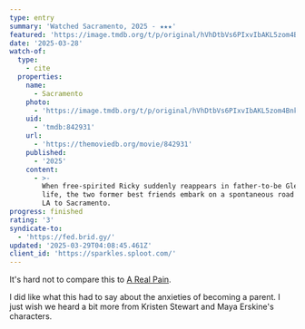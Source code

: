 ```yaml
---
type: entry
summary: 'Watched Sacramento, 2025 - ★★★'
featured: 'https://image.tmdb.org/t/p/original/hVhDtbVs6PIxvIbAKL5zom4BnkO.jpg'
date: '2025-03-28'
watch-of:
  type:
    - cite
  properties:
    name:
      - Sacramento
    photo:
      - 'https://image.tmdb.org/t/p/original/hVhDtbVs6PIxvIbAKL5zom4BnkO.jpg'
    uid:
      - 'tmdb:842931'
    url:
      - 'https://themoviedb.org/movie/842931'
    published:
      - '2025'
    content:
      - >-
        When free-spirited Ricky suddenly reappears in father-to-be Glenn’s
        life, the two former best friends embark on a spontaneous road trip from
        LA to Sacramento.
progress: finished
rating: '3'
syndicate-to:
  - 'https://fed.brid.gy/'
updated: '2025-03-29T04:08:45.461Z'
client_id: 'https://sparkles.sploot.com/'
---
```

It's hard not to compare this to [A Real Pain](https://www.themoviedb.org/movie/1013850-a-real-pain).

I did like what this had to say about the anxieties of becoming a parent. I just wish we heard a bit more from Kristen Stewart and Maya Erskine's characters.
